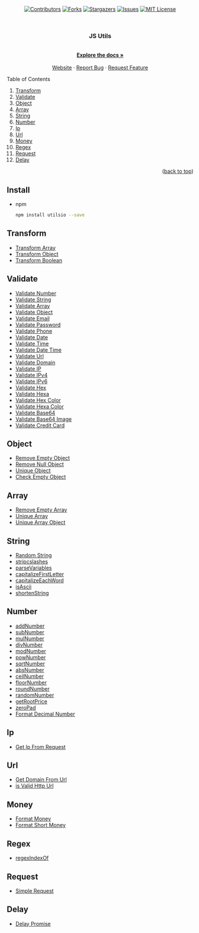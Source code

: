 <div id="top"></div>

<!-- PROJECT SHIELDS -->
<div align="center">

[![Contributors][contributors-shield]][contributors-url]
[![Forks][forks-shield]][forks-url]
[![Stargazers][stars-shield]][stars-url]
[![Issues][issues-shield]][issues-url]
[![MIT License][license-shield]][license-url]

</div>
<!-- PROJECT LOGO -->
<br />
<div align="center">
  <h3 align="center">JS Utils</h3>
  <p align="center">
    <br />
    <a href="#"><strong>Explore the docs »</strong></a>
    <br />
    <br />
    <a href="https://tanthang.dev">Website</a>
    ·
    <a href="https://github.com/TanThangDev/utilsio/issues">Report Bug</a>
    ·
    <a href="https://github.com/TanThangDev/utilsio/issues">Request Feature</a>
  </p>
</div>

<!-- TABLE OF CONTENTS -->
<summary>Table of Contents</summary>
<ol>
  <li><a href="#transform">Transform</a></li>
  <li><a href="#validate">Validate</a></li>
  <li><a href="#object">Object</a></li>
  <li><a href="#array">Array</a></li>
  <li><a href="#string">String</a></li>
  <li><a href="#number">Number</a></li>
  <li><a href="#ip">Ip</a></li>
  <li><a href="#url">Url</a></li>
  <li><a href="#money">Money</a></li>
  <li><a href="#regex">Regex</a></li>
  <li><a href="#request">Request</a></li>
  <li><a href="#delay">Delay</a></li>
</ol>
<p align="right">(<a href="#top">back to top</a>)</p>

<!-- GETTING STARTED -->

## Install

- npm
  ```sh
  npm install utilsio --save
  ```

## Transform

  <ul>
    <li><a href="/src/transform/transform.array.ts">Transform Array</a></li>
    <li><a href="/src/transform/transform.object.ts">Transform Object</a></li>
    <li><a href="/src/transform/transform.boolean.ts">Transform Boolean</a></li>
  </ul>

## Validate

  <ul>
    <li><a href="/src/validate/index.ts#1">Validate Number</a></li>
    <li><a href="/src/validate/index.ts#5">Validate String</a></li>
    <li><a href="/src/validate/index.ts#9">Validate Array</a></li>
    <li><a href="/src/validate/index.ts#13">Validate Object</a></li>
    <li><a href="/src/validate/index.ts#17">Validate Email</a></li>
    <li><a href="/src/validate/index.ts#21">Validate Password</a></li>
    <li><a href="/src/validate/index.ts#25">Validate Phone</a></li>
    <li><a href="/src/validate/index.ts#29">Validate Date</a></li>
    <li><a href="/src/validate/index.ts#33">Validate Time</a></li>
    <li><a href="/src/validate/index.ts#37">Validate Date Time</a></li>
    <li><a href="/src/validate/index.ts#41">Validate Url</a></li>
    <li><a href="/src/validate/index.ts#45">Validate Domain</a></li>
    <li><a href="/src/validate/index.ts#49">Validate IP</a></li>
    <li><a href="/src/validate/index.ts#53">Validate IPv4</a></li>
    <li><a href="/src/validate/index.ts#59">Validate IPv6</a></li>
    <li><a href="/src/validate/index.ts#63">Validate Hex</a></li>
    <li><a href="/src/validate/index.ts#67">Validate Hexa</a></li>
    <li><a href="/src/validate/index.ts#71">Validate Hex Color</a></li>
    <li><a href="/src/validate/index.ts#75">Validate Hexa Color</a></li>
    <li><a href="/src/validate/index.ts#79">Validate Base64</a></li>
    <li><a href="/src/validate/index.ts#83">Validate Base64 Image</a></li>
    <li><a href="/src/validate/index.ts#87">Validate Credit Card</a></li>
  </ul>

## Object

  <ul>
    <li><a href="/src/object/removeEmptyObject.ts">Remove Empty Object</a></li>
    <li><a href="/src/object/removeNullObject.ts">Remove Null Object</a></li>
    <li><a href="/src/object/uniqueObject.ts">Unique Object</a></li>
    <li><a href="/src/object/isEmptyObj.ts">Check Empty Object</a></li>
  </ul>

## Array

  <ul>
    <li><a href="/src/array/removeEmptyArray.ts">Remove Empty Array</a></li>
    <li><a href="/src/array/uniqueArray.ts">Unique Array</a></li>
    <li><a href="/src/array/uniqueArrayObject">Unique Array Object</a></li>
  </ul>

## String

  <ul>
    <li><a href="/src/string/randomString.ts">Random String</a></li>
    <li><a href="/src/string/stripcslashes.ts">stripcslashes</a></li>
    <li><a href="/src/string/parseVariables.ts">parseVariables</a></li>
    <li><a href="/src/string/capitalizeFirstLetter.ts">capitalizeFirstLetter</a></li>
    <li><a href="/src/string/capitalizeEachWord.ts">capitalizeEachWord</a></li>
    <li><a href="/src/string/isAscii.ts">isAscii</a></li>
    <li><a href="/src/string/shortenString.ts">shortenString</a></li>
  </ul>

## Number

  <ul>
    <li><a href="/src/number/math.ts#L3">addNumber</a></li>
    <li><a href="/src/number/math.ts#L9">subNumber</a></li>
    <li><a href="/src/number/math.ts#L15">mulNumber</a></li>
    <li><a href="/src/number/math.ts#L21">divNumber</a></li>
    <li><a href="/src/number/math.ts#L27">modNumber</a></li>
    <li><a href="/src/number/math.ts#L33">powNumber</a></li>
    <li><a href="/src/number/math.ts#L39">sqrtNumber</a></li>
    <li><a href="/src/number/math.ts#L44">absNumber</a></li>
    <li><a href="/src/number/math.ts#L49">ceilNumber</a></li>
    <li><a href="/src/number/math.ts#L54">floorNumber</a></li>
    <li><a href="/src/number/math.ts#L59">roundNumber</a></li>
    <li><a href="/src/number/math.ts#L64">randomNumber</a></li>
    <li><a href="/src/number/math.ts#L69">getRootPrice</a></li>
    <li><a href="/src/number/math.ts#L77">zeroPad</a></li>
    <li><a href="/src/number/formatDecimalNumber.ts">Format Decimal Number</a></li>
  </ul>

## Ip

  <ul>
    <li><a href="/src/ip/getIpFromRequest.ts">Get Ip From Request</a></li>
  </ul>

## Url

  <ul>
    <li><a href="/src/url/getDomainFromUrl.ts">Get Domain From Url</a></li>
    <li><a href="/src/url/isValidHttpUrl.ts">is Valid Http Url</a></li>
  </ul>

## Money

  <ul>
    <li><a href="/src/money/formatMoney.ts">Format Money</a></li>
    <li><a href="/src/money/formatShortMoney.ts">Format Short Money</a></li>
  </ul>

## Regex

  <ul>
    <li><a href="/src/regex/regexIndexOf.ts">regexIndexOf</a></li>
  </ul>

## Request

  <ul>
    <li><a href="/src/request/index.ts">Simple Request</a></li>
  </ul>

## Delay

  <ul>
    <li><a href="/src/delay/index.ts#L1">Delay Promise</a></li>
  </ul>

<!-- SETTING -->

[contributors-shield]: https://img.shields.io/github/contributors/TanThangDev/utilsio.svg?style=for-the-badge
[contributors-url]: https://github.com/TanThangDev/utilsio/graphs/contributors
[forks-shield]: https://img.shields.io/github/forks/TanThangDev/utilsio.svg?style=for-the-badge
[forks-url]: https://github.com/TanThangDev/utilsio/network/members
[stars-shield]: https://img.shields.io/github/stars/TanThangDev/utilsio.svg?style=for-the-badge
[stars-url]: https://github.com/TanThangDev/utilsio/stargazers
[issues-shield]: https://img.shields.io/github/issues/TanThangDev/utilsio.svg?style=for-the-badge
[issues-url]: https://github.com/TanThangDev/utilsio/issues
[license-shield]: https://img.shields.io/github/license/TanThangDev/utilsio.svg?style=for-the-badge
[license-url]: https://github.com/TanThangDev/utilsio/blob/master/LICENSE
